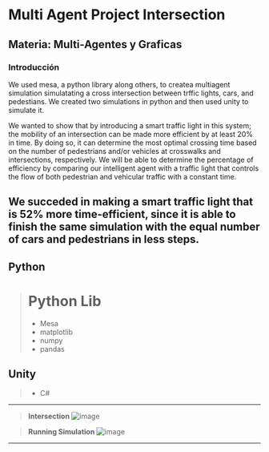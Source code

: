 # **Multi Agent  Project Intersection**

## **Materia:** Multi-Agentes y Graficas

### Introducción

We used mesa, a python library along others, to createa multiagent simulation simulatating a cross intersection between trffic lights, cars, and pedestians. We created two simulations in python and then used unity to simulate it.

We wanted to show that by introducing a smart traffic light in this system; the mobility of an intersection can be made more efficient by at least 20% in time. By doing so, it can determine the most optimal crossing time based on the number of pedestrians and/or vehicles at crosswalks and intersections, respectively. We will be able to determine the percentage of efficiency by comparing our intelligent agent with a traffic light that controls the flow of both pedestrian and vehicular traffic with a constant time.

We succeded in making a smart traffic light that is 52% more time-efficient, since it is able to finish the same simulation with the equal number of cars and pedestrians in less steps.
--- 


## **Python**
> # Python Lib
> - Mesa
> - matplotlib
> - numpy
> - pandas

## **Unity**
> - C#


---


> **Intersection**
> ![image](https://res.cloudinary.com/dxzqahpnn/image/upload/v1663679993/traffic_kjt4xi.png)

> **Running Simulation**
> ![image](https://res.cloudinary.com/dxzqahpnn/image/upload/v1663680531/RunningSim_gpyl3f.png)


---

